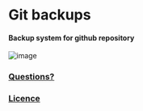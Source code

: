 # Git backups

#### Backup system for github repository

![image](https://user-images.githubusercontent.com/73474137/153773405-049b2a7c-bfba-4826-a939-6c3515fc483b.png)

### [Questions?](https://github.com/jasiukiewicztymon/Git-backups/wiki)
### [Licence](https://github.com/jasiukiewicztymon/Git-backups/blob/main/LICENSE)
